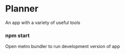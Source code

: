 # Planner
An app with a variety of useful tools

### npm start
Open metro bundler to run development version of app